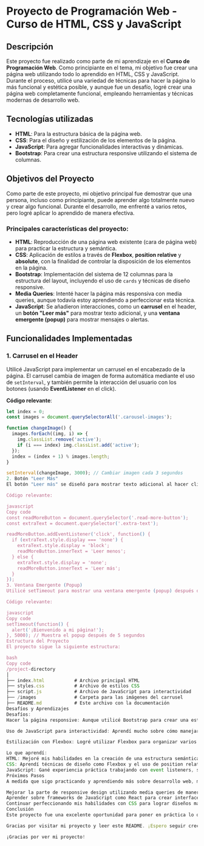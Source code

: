 # Proyecto de Programación Web - Curso de HTML, CSS y JavaScript

## Descripción

Este proyecto fue realizado como parte de mi aprendizaje en el **Curso de Programación Web**. Como principiante en el tema, mi objetivo fue crear una página web utilizando todo lo aprendido en HTML, CSS y JavaScript. Durante el proceso, utilicé una variedad de técnicas para hacer la página lo más funcional y estética posible, y aunque fue un desafío, logré crear una página web completamente funcional, empleando herramientas y técnicas modernas de desarrollo web.

## Tecnologías utilizadas

- **HTML**: Para la estructura básica de la página web.
- **CSS**: Para el diseño y estilización de los elementos de la página.
- **JavaScript**: Para agregar funcionalidades interactivas y dinámicas.
- **Bootstrap**: Para crear una estructura responsive utilizando el sistema de columnas.
  
## Objetivos del Proyecto

Como parte de este proyecto, mi objetivo principal fue demostrar que una persona, incluso como principiante, puede aprender algo totalmente nuevo y crear algo funcional. Durante el desarrollo, me enfrenté a varios retos, pero logré aplicar lo aprendido de manera efectiva.

### Principales características del proyecto:

- **HTML**: Reproducción de una página web existente (cara de página web) para practicar la estructura y semántica.
- **CSS**: Aplicación de estilos a través de **Flexbox**, **position relative** y **absolute**, con la finalidad de controlar la disposición de los elementos en la página.
- **Bootstrap**: Implementación del sistema de 12 columnas para la estructura del layout, incluyendo el uso de `cards` y técnicas de diseño responsive.
- **Media Queries**: Intenté hacer la página más responsiva con media queries, aunque todavía estoy aprendiendo a perfeccionar esta técnica.
- **JavaScript**: Se añadieron interacciones, como un **carrusel** en el header, un **botón "Leer más"** para mostrar texto adicional, y una **ventana emergente (popup)** para mostrar mensajes o alertas.

## Funcionalidades Implementadas

### 1. Carrusel en el Header
Utilicé JavaScript para implementar un carrusel en el encabezado de la página. El carrusel cambia de imagen de forma automática mediante el uso de `setInterval`, y también permite la interacción del usuario con los botones (usando **EventListener** en el click).

**Código relevante**:
```javascript
let index = 0;
const images = document.querySelectorAll('.carousel-images');

function changeImage() {
  images.forEach((img, i) => {
    img.classList.remove('active');
    if (i === index) img.classList.add('active');
  });
  index = (index + 1) % images.length;
}

setInterval(changeImage, 3000); // Cambiar imagen cada 3 segundos
2. Botón "Leer Más"
El botón "Leer más" se diseñó para mostrar texto adicional al hacer clic, utilizando EventListener para detectar el clic del usuario y condicionales if/else para mostrar u ocultar el contenido.

Código relevante:

javascript
Copy code
const readMoreButton = document.querySelector('.read-more-button');
const extraText = document.querySelector('.extra-text');

readMoreButton.addEventListener('click', function() {
  if (extraText.style.display === 'none') {
    extraText.style.display = 'block';
    readMoreButton.innerText = 'Leer menos';
  } else {
    extraText.style.display = 'none';
    readMoreButton.innerText = 'Leer más';
  }
});
3. Ventana Emergente (Popup)
Utilicé setTimeout para mostrar una ventana emergente (popup) después de un tiempo determinado, lo que permite al usuario ver un mensaje o alerta después de unos segundos.

Código relevante:

javascript
Copy code
setTimeout(function() {
  alert('¡Bienvenido a mi página!');
}, 5000); // Muestra el popup después de 5 segundos
Estructura del Proyecto
El proyecto sigue la siguiente estructura:

bash
Copy code
/project-directory
│
├── index.html           # Archivo principal HTML
├── styles.css           # Archivo de estilos CSS
├── script.js            # Archivo de JavaScript para interactividad
├── /images              # Carpeta para las imágenes del carrusel
├── README.md            # Este archivo con la documentación
Desafíos y Aprendizajes
Desafíos:
Hacer la página responsive: Aunque utilicé Bootstrap para crear una estructura de columnas, tuve dificultades con el uso de media queries. No siempre logré que la página se adaptara perfectamente a diferentes tamaños de pantalla, pero estoy trabajando en mejorar mi comprensión de este tema.

Uso de JavaScript para interactividad: Aprendí mucho sobre cómo manejar eventos, manipular clases y crear interacciones dinámicas con JavaScript. Sin embargo, algunos aspectos, como el manejo de eventos y la manipulación de DOM, siguen siendo complicados para mí, pero cada vez me siento más cómodo con ellos.

Estilización con Flexbox: Logré utilizar Flexbox para organizar varios elementos de la página, como las tarjetas (cards), pero aún me falta practicar para dominarlo por completo.

Lo que aprendí:
HTML: Mejoré mis habilidades en la creación de una estructura semántica sólida para una página web.
CSS: Aprendí técnicas de diseño como Flexbox y el uso de position relative y absolute para posicionar elementos. También, entendí cómo aplicar el sistema de columnas de Bootstrap para hacer la página más flexible y responsive.
JavaScript: Gané experiencia práctica trabajando con event listeners, setInterval, setTimeout y manipulación del DOM, que me permitió añadir interactividad a la página.
Próximos Pasos
A medida que sigo practicando y aprendiendo más sobre desarrollo web, mis próximos pasos incluyen:

Mejorar la parte de responsive design utilizando media queries de manera más eficiente.
Aprender sobre frameworks de JavaScript como React para crear interfaces más dinámicas y complejas.
Continuar perfeccionando mis habilidades con CSS para lograr diseños más complejos y visualmente atractivos.
Conclusión
Este proyecto fue una excelente oportunidad para poner en práctica lo que he aprendido hasta ahora en HTML, CSS y JavaScript. Como principiante, me siento muy orgulloso de lo que he logrado y espero seguir aprendiendo y mejorando mis habilidades en el desarrollo web.

Gracias por visitar mi proyecto y leer este README. ¡Espero seguir creciendo como desarrollador web!

¡Gracias por ver mi proyecto!


